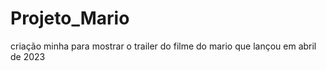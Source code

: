 # Projeto_Mario
criação minha para mostrar o trailer do filme do mario que lançou em abril de 2023

